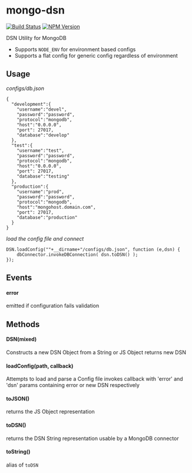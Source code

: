 mongo-dsn
=========

[![Build Status](https://travis-ci.org/vancarney/mongo-dsn.png)](https://travis-ci.org/vancarney/mongo-dsn)
[![NPM Version](http://img.shields.io/npm/v/mongo-dsn.svg)](https://www.npmjs.org/package/mongo-dsn)

DSN Utility for MongoDB

 * Supports `NODE_ENV` for environment based configs
 * Supports a flat config for generic config regardless of environment


Usage
-----------

*configs/db.json*
```
{
  "development":{
    "username":"devel",
    "password":"password",
    "protocol":"mongodb",
    "host":"0.0.0.0",
    "port": 27017,
    "database":"develop"
  },
  "test":{
    "username":"test",
    "password":"password",
    "protocol":"mongodb",
    "host":"0.0.0.0",
    "port": 27017,
    "database":"testing"
  },
  "production":{
    "username":"prod",
    "password":"password",
    "protocol":"mongodb",
    "host":"mongohost.domain.com",
    "port": 27017,
    "database":"production"
  }
}
```

*load the config file and connect*
```
DSN.loadConfig(""+__dirname+"/configs/db.json", function (e,dsn) {
	dbConnector.invokeDBConnection( dsn.toDSN() );
});
```


Events
-----------

#### error
emitted if configuration fails validation



Methods
-----------

#### DSN(mixed)
Constructs a new DSN Object from a String or JS Object
returns new DSN

#### loadConfig(path, callback)
Attempts to load and parse a Config file
invokes callback with 'error' and 'dsn' params containing error or new DSN respectively

#### toJSON()
returns the JS Object representation

#### toDSN()
returns the DSN String representation usable by a MongoDB connector

#### toString()
alias of `toDSN`